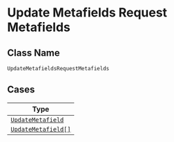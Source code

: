 
# Update Metafields Request Metafields

## Class Name

`UpdateMetafieldsRequestMetafields`

## Cases

| Type |
|  --- |
| [`UpdateMetafield`](../../../doc/models/update-metafield.md) |
| [`UpdateMetafield[]`](../../../doc/models/update-metafield.md) |

